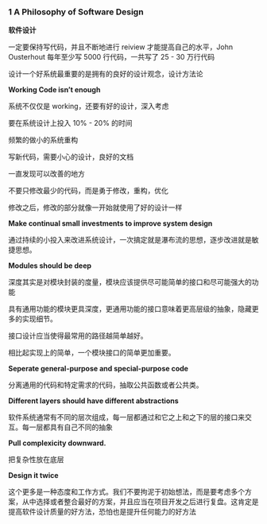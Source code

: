 
### 1  A Philosophy of Software Design

**软件设计**

一定要保持写代码，并且不断地进行 reiview 才能提高自己的水平，John Ousterhout 每年至少写 5000 行代码，一共写了 25 - 30 万行代码

设计一个好系统最重要的是拥有的良好的设计观念，设计方法论

**Working Code isn’t enough**

系统不仅仅是 working，还要有好的设计，深入考虑

要在系统设计上投入 10% - 20% 的时间

频繁的做小的系统重构

写新代码，需要小心的设计，良好的文档

一直发现可以改善的地方

不要只修改最少的代码，而是勇于修改，重构，优化

修改之后，修改的部分就像一开始就使用了好的设计一样

**Make continual small investments to improve system design**

通过持续的小投入来改进系统设计，一次搞定就是瀑布流的思想，逐步改进就是敏捷思想。

**Modules should be deep**

深度其实是对模块封装的度量，模块应该提供尽可能简单的接口和尽可能强大的功能

具有通用功能的模块更具深度，更通用功能的接口意味着更高层级的抽象，隐藏更多的实现细节。

接口设计应当使得最常用的路径越简单越好。

相比起实现上的简单，一个模块接口的简单更加重要。

**Seperate general-purpose and special-purpose code**

分离通用的代码和特定需求的代码，抽取公共函数或者公共类。

**Different layers should have different abstractions**

软件系统通常有不同的层次组成，每一层都通过和它之上和之下的层的接口来交互。每一层都具有自己不同的抽象

**Pull complexicity downward.**

把复杂性放在底层

**Design it twice**

这个更多是一种态度和工作方式。我们不要拘泥于初始想法，而是要考虑多个方案，从中选择或者整合最好的方案，并且应当在项目开发之后进行复盘。这肯定是提高软件设计质量的好方法，恐怕也是提升任何能力的好方法
